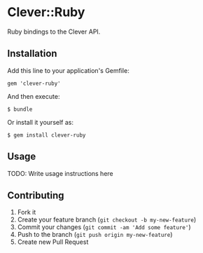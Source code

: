 # Clever::Ruby

Ruby bindings to the Clever API.

## Installation

Add this line to your application's Gemfile:

    gem 'clever-ruby'

And then execute:

    $ bundle

Or install it yourself as:

    $ gem install clever-ruby

## Usage

TODO: Write usage instructions here

## Contributing

1. Fork it
2. Create your feature branch (`git checkout -b my-new-feature`)
3. Commit your changes (`git commit -am 'Add some feature'`)
4. Push to the branch (`git push origin my-new-feature`)
5. Create new Pull Request
